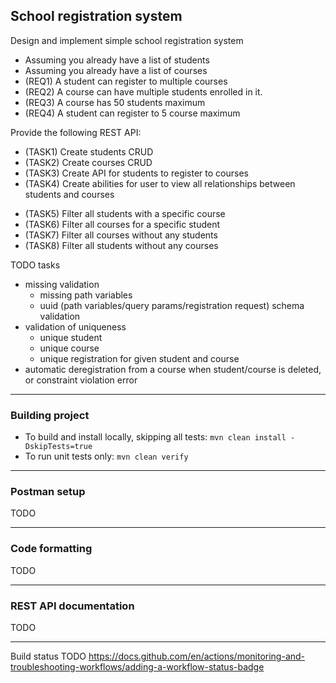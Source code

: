<h2>School registration system</h2>

Design and implement simple school registration system

- Assuming you already have a list of students
- Assuming you already have a list of courses
- (REQ1) A student can register to multiple courses
- (REQ2) A course can have multiple students enrolled in it.
- (REQ3) A course has 50 students maximum
- (REQ4) A student can register to 5 course maximum

Provide the following REST API:

- (TASK1) Create students CRUD
- (TASK2) Create courses CRUD
- (TASK3) Create API for students to register to courses
- (TASK4) Create abilities for user to view all relationships between students and courses

+ (TASK5) Filter all students with a specific course
+ (TASK6) Filter all courses for a specific student
+ (TASK7) Filter all courses without any students
+ (TASK8) Filter all students without any courses

TODO tasks
* missing validation 
  * missing path variables
  * uuid (path variables/query params/registration request) schema validation
* validation of uniqueness
    * unique student
    * unique course
    * unique registration for given student and course
* automatic deregistration from a course when student/course is deleted, or constraint violation
  error

-----------------------------------------------------------------------

<h3>Building project</h3>

* To build and install locally, skipping all tests: `mvn clean install -DskipTests=true`
* To run unit tests only: `mvn clean verify`

-----------------------------------------------------------------------

<h3>Postman setup</h3>
TODO

-----------------------------------------------------------------------

<h3>Code formatting</h3>
TODO

-----------------------------------------------------------------------

<h3>REST API documentation</h3>
TODO

-----------------------------------------------------------------------

Build status TODO
https://docs.github.com/en/actions/monitoring-and-troubleshooting-workflows/adding-a-workflow-status-badge